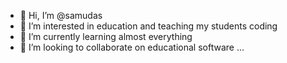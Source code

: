 - 👋 Hi, I’m @samudas
- 👀 I’m interested in education and teaching my students coding
- 🌱 I’m currently learning almost everything
- 💞️ I’m looking to collaborate on educational software
...

<!---
samudas/samudas is a ✨ special ✨ repository because its `README.md` (this file) appears on your GitHub profile.
You can click the Preview link to take a look at your changes.
--->
